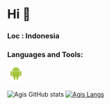 
<h1 align="left">Hi 👋</h1> <h3>Loc : Indonesia</h3>

<h3 align="left">Languages and Tools:</h3>
<p align="left"> <a href="https://developer.android.com" target="_blank" rel="noreferrer"> <img src="https://raw.githubusercontent.com/devicons/devicon/master/icons/android/android-original-wordmark.svg" alt="android" width="40" height="40"/> </a></p>


![Agis GitHub stats](https://github-readme-stats.vercel.app/api?username=agismandala007&show_icons=true&theme=radical)
[![Agis Langs](https://github-readme-stats.vercel.app/api/top-langs/?username=agismandala007&layout=compact&theme=gotham)](https://github.com/anuraghazra/github-readme-stats)


